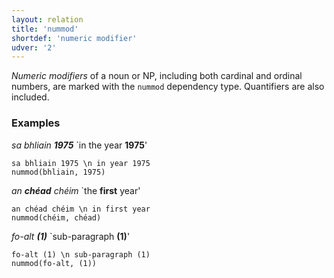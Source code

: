```yaml
---
layout: relation
title: 'nummod'
shortdef: 'numeric modifier'
udver: '2'
---
```


*Numeric modifiers* of a noun or NP, including both cardinal and
ordinal numbers, are marked with the `nummod` dependency type. Quantifiers are also included.

### Examples

_sa bhliain <b>1975</b>_ `in the year <b>1975</b>'

~~~ sdparse
sa bhliain 1975 \n in year 1975
nummod(bhliain, 1975)
~~~

_an <b>chéad</b> chéim_ `the <b>first</b> year'

~~~ sdparse
an chéad chéim \n in first year
nummod(chéim, chéad)
~~~

_fo-alt <b>(1)</b>_ `sub-paragraph <b>(1)</b>'

~~~ sdparse
fo-alt (1) \n sub-paragraph (1)
nummod(fo-alt, (1))
~~~



